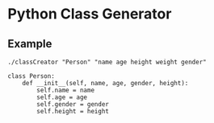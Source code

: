 # Python Class Generator
## Example
```
./classCreator "Person" "name age height weight gender"

class Person:
    def __init__(self, name, age, gender, height):
        self.name = name
        self.age = age
        self.gender = gender
        self.height = height
```